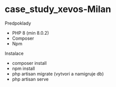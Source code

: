 # case_study_xevos-Milan

Predpoklady
- PHP 8 (min 8.0.2)
- Composer
- Npm

Instalace
- composer install
- npm install
- php artisan migrate (vytvori a namigruje db)
- php artisan serve
